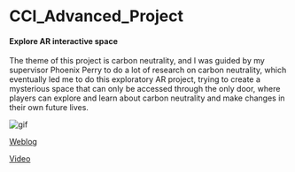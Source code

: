 # CCI_Advanced_Project

#### Explore AR interactive space

The theme of this project is carbon neutrality, and I was guided by my supervisor Phoenix Perry to do a lot of research on carbon neutrality, which eventually led me to do this exploratory AR project, trying to create a mysterious space that can only be accessed through the only door, where players can explore and learn about carbon neutrality and make changes in their own future lives.

![gif](https://github.com/KhalilHsu/CCI_Advanced_Project/blob/main/Assets/Images/Untitled.gif)

[Weblog](https://khalilhsudesign.notion.site/Final-Project-Development-Process-f6ef446336e54653bcc34bb98d83eac6)

[Video](https://youtu.be/ZL0v8SQto1A)
